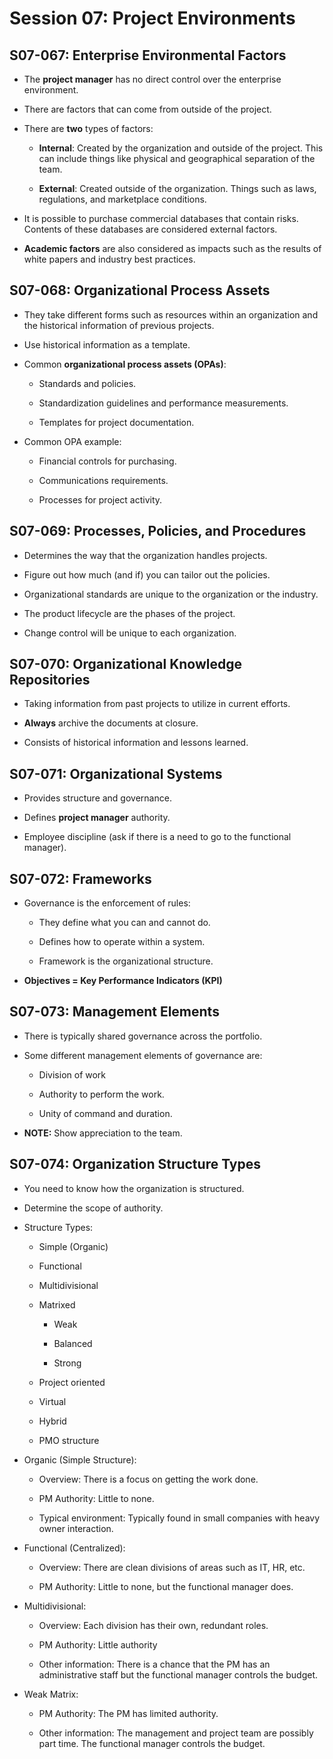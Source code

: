 # Session 07: Project Environments

## S07-067: Enterprise Environmental Factors

  - The **project manager** has no direct control over the enterprise
    environment.

  - There are factors that can come from outside of the project.

  - There are **two** types of factors:
    
      - **Internal**: Created by the organization and outside of the
        project. This can include things like physical and geographical
        separation of the team.
    
      - **External**: Created outside of the organization. Things such
        as laws, regulations, and marketplace conditions.

  - It is possible to purchase commercial databases that contain risks.
    Contents of these databases are considered external factors.

  - **Academic factors** are also considered as impacts such as the
    results of white papers and industry best practices.

## S07-068: Organizational Process Assets

  - They take different forms such as resources within an organization
    and the historical information of previous projects.

  - Use historical information as a template.

  - Common **organizational process assets (OPAs)**:
    
      - Standards and policies.
    
      - Standardization guidelines and performance measurements.
    
      - Templates for project documentation.

  - Common OPA example:
    
      - Financial controls for purchasing.
    
      - Communications requirements.
    
      - Processes for project activity.

## S07-069: Processes, Policies, and Procedures

  - Determines the way that the organization handles projects.

  - Figure out how much (and if) you can tailor out the policies.

  - Organizational standards are unique to the organization or the
    industry.

  - The product lifecycle are the phases of the project.

  - Change control will be unique to each organization.

## S07-070: Organizational Knowledge Repositories

  - Taking information from past projects to utilize in current efforts.

  - **Always** archive the documents at closure.

  - Consists of historical information and lessons learned.

## S07-071: Organizational Systems

  - Provides structure and governance.

  - Defines **project manager** authority.

  - Employee discipline (ask if there is a need to go to the functional
    manager).

## S07-072: Frameworks

  - Governance is the enforcement of rules:
    
      - They define what you can and cannot do.
    
      - Defines how to operate within a system.
    
      - Framework is the organizational structure.

  - **Objectives = Key Performance Indicators (KPI)**

## S07-073: Management Elements

  - There is typically shared governance across the portfolio.

  - Some different management elements of governance are:
    
      - Division of work
    
      - Authority to perform the work.
    
      - Unity of command and duration.

  - **NOTE:** Show appreciation to the team.

## S07-074: Organization Structure Types

  - You need to know how the organization is structured.

  - Determine the scope of authority.

  - Structure Types:
    
      - Simple (Organic)
    
      - Functional
    
      - Multidivisional
    
      - Matrixed
        
          - Weak
        
          - Balanced
        
          - Strong
    
      - Project oriented
    
      - Virtual
    
      - Hybrid
    
      - PMO structure

  - Organic (Simple Structure):
    
      - Overview: There is a focus on getting the work done.
    
      - PM Authority: Little to none.
    
      - Typical environment: Typically found in small companies with
        heavy owner interaction.

  - Functional (Centralized):
    
      - Overview: There are clean divisions of areas such as IT, HR,
        etc.
    
      - PM Authority: Little to none, but the functional manager does.

  - Multidivisional:
    
      - Overview: Each division has their own, redundant roles.
    
      - PM Authority: Little authority
    
      - Other information: There is a chance that the PM has an
        administrative staff but the functional manager controls the
        budget.

  - Weak Matrix:
    
      - PM Authority: The PM has limited authority.
    
      - Other information: The management and project team are possibly
        part time. The functional manager controls the budget.
